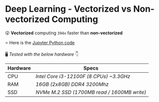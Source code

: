 # Deep Learning - Vectorized vs Non-vectorized Computing

:astonished: **Vectorized** computing `394x` faster than **non-vectorized**

:star: Here is the [Jupyter Python code](/vectorization.ipynb)

:desktop_computer: _Tested with the below hardware_ :point_down:

| Hardware |                    Specs                    |
|   ---    |                     ---                     |
|   CPU    | _Intel Core i3-12100F (8 CPUs) ~3.3GHz_    |
|   RAM    | _16GB (2x8GB) DDR4 3200Mhz_                 |
|   SSD    | _NVMe M.2 SSD (1700MB read / 1600MB write)_ |
